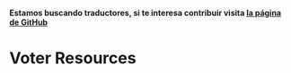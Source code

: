 __Estamos buscando traductores, si te interesa contribuir visita [la página de GitHub](https://github.com/Project-Catalyst/project-catalyst.github.io)__

# Voter Resources

<style>
.theme-default-content:not(.custom){
    max-width:1280px;
}
.resourceCard{
    flex-basis:30%; margin-bottom:1rem
}
</style>
<div style="display:flex; flex-direction:row; flex-wrap:wrap; justify-content:space-evenly; align-content:space-around">
<ResourceCard
    class="resourceCard"
    headerColor="#001D9D"
    title="Fund timeline"
    subtitle=""
    url="/funds/"
    target="_self"
    linkText="Go to Page"
    text="A timeline of how a funds lifecycle." />

<ResourceCard
    class="resourceCard"
    headerColor="#0088CC"
    title="Voter Guide"
    subtitle="Official - Project Catalyst (Fund 3)"
    url=“/voters/fund3.html”
    target="_self"
    linkText="Go to Page"
    text="Information for voting in Project Catalyst. " />

<ResourceCard
    class="resourceCard"
    headerColor="#001D9D"
    title="Voting result analytics"
    subtitle="Fund 2"
    url="https://docs.google.com/spreadsheets/d/1rNRrF6jeKjKb2wTZXBZIvyi7mfCqYTNDbTlyjgbsuU0/edit#gid=449885406"
    linkText="Go to Page"
    text="Fund 2 - Voting Results Alternates - by Daniel Ribar." />

<ResourceCard
    class="resourceCard"
    headerColor="#001D9D"
    title="Voter Rewards"
    subtitle="official - Fund 3"
    url="https://docs.google.com/document/d/1Z2qLzGbLQxLgfDKqnTZFTL3IM28V8uUykptng0p5jbE/edit"
    linkText="Go to Page"
    text="How much voting rewards will I receive at the end of Fund3? " />

<ResourceCard
    class="resourceCard"
    headerColor="#0088CC"
    title="Registration guide for Project Catalyst voting"
    subtitle="Official"
    url="https://drive.google.com/file/d/1-n1IIvGf10_46uhgwMU_sMLoJYsVK8yx/view"
    linkText="Go to Page"
    text="Project Catalyst’s voting system is a crucial component of Voltaire and on-chain governance for the Cardano ecosystem. Project Catalyst uses IdeaScale as a collaborative innovation platform, allowing ada holders to steer the development and deliver funds to emerging projects. " />

<ResourceCard
    class="resourceCard"
    headerColor="#0088CC"
    title="Expert Ballots"
    subtitle="Community content"
    url="https://docs.google.com/spreadsheets/d/1f3n-3X98WYuXBdPhBW5EmOapaChfUjAWOYgqhuOGfLw/edit#gid=1511145570"
    linkText="Go to Page"
    text="MY Fund 2 Analysis " />

</div>
